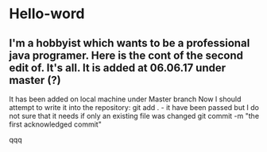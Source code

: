 # Hello-word
I'm a hobbyist which wants to be a professional java programer.
Here is the cont of the second edit of. It's all.
It is added at 06.06.17 under master (?)
---
It has been added on local machine under Master branch
Now I should attempt to write it into the repository:
git add . - it have been passed but I do not sure that it needs if only an existing file was changed
git commit -m "the first acknowledged commit"

qqq



